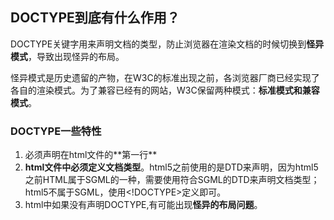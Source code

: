 ## DOCTYPE到底有什么作用？

DOCTYPE关键字用来声明文档的类型，防止浏览器在渲染文档的时候切换到**怪异模式**，导致出现怪异的布局。

怪异模式是历史遗留的产物，在W3C的标准出现之前，各浏览器厂商已经实现了各自的渲染模式。为了兼容已经有的网站，W3C保留两种模式：**标准模式和兼容模式**。

### DOCTYPE一些特性
1. <!DOCTYPE html>必须声明在html文件的**第一行**
2. **html文件中必须定义文档类型**。html5之前使用的是DTD来声明，因为html5之前HTML属于SGML的一种，需要使用符合SGML的DTD来声明文档类型；html5不属于SGML，使用<!DOCTYPE>定义即可。
3. html中如果没有声明DOCTYPE,有可能出现**怪异的布局问题**。